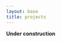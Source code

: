 ```yaml
---
layout: base
title: projects
---
```

**Under construction**

[1]: "http://github.com/jdost/tamari"
[2]: "http://github.com/jdost/cimera"
